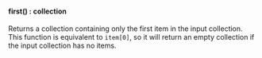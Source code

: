 #### first() : collection

Returns a collection containing only the first item in the input collection. This function is equivalent to `item[0]`, so it will return an empty collection if the input collection has no items.